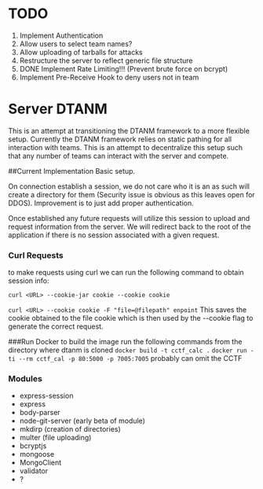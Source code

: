 # TODO
1. Implement Authentication
2. Allow users to select team names?
3. Allow uploading of tarballs for attacks
4. Restructure the server to reflect generic file structure
5. DONE Implement Rate Limiting!!! (Prevent brute force on bcrypt)
6. Implement Pre-Receive Hook to deny users not in team
# Server DTANM

This is an attempt at transitioning the DTANM framework to a more flexible setup. Currently the DTANM framework relies on static pathing for all interaction with teams. This is an attempt to decentralize this setup such that any number of teams can interact with the server and compete.

##Current Implementation
Basic setup.

On connection establish a session, we do not care who it is an as such will create a directory for them (Security issue is obvious as this leaves open for DDOS). Improvement is to just add proper authentication.

Once established any future requests will utilize this session to upload and request information from the server. We will redirect back to the root of the application if there is no session associated with a given request.

### Curl Requests

to make requests using curl we can run the following command to obtain session info:

```curl <URL> --cookie-jar cookie --cookie cookie```

```curl <URL> --cookie cookie -F "file=@filepath" enpoint```
This saves the cookie obtained to the file cookie which is then used by the --cookie flag to generate the correct request.

###Run Docker
to build the image run the following commands from the directory where dtanm is cloned 
```docker build -t cctf_calc .```
```docker run -ti --rm cctf_cal -p 80:5000 -p 7005:7005```
probably can omit the CCTF

### Modules
* express-session
* express
* body-parser
* node-git-server (early beta of module)
* mkdirp (creation of directories)
* multer (file uploading)
* bcryptjs
* mongoose
* MongoClient
* validator
* ?


